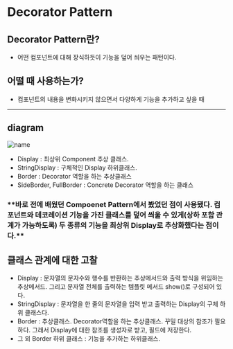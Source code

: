 # Decorator Pattern

## Decorator Pattern란?
* 어떤 컴포넌트에 대해 장식하듯이 기능을 덮어 씌우는 패턴이다.

## 어떨 때 사용하는가? 
* 컴포넌트의 내용을 변화시키지 않으면서 다양하게 기능을 추가하고 싶을 때

***
## diagram

![name](url)

* Display : 최상위 Component 추상 클래스.
* StringDisplay : 구체적인 Display 하위클래스.
* Border : Decorator 역할을 하는 추상클래스
* SideBorder, FullBorder : Concrete Decorator 역할을 하는 클래스

<h3>**바로 전에 배웠던 Compoenet Pattern에서 봤었던 점이 사용됐다. 컴포넌트와 데코레이션 기능을 가진
클래스를 덮어 씌울 수 있게(상하 포함 관계가 가능하도록) 두 종류의 기능을 최상위 Display로 추상화했다는 점이다.**</h3>

## 클래스 관계에 대한 고찰
* Display : 문자열의 문자수와 행수를 반환하는 추상메서드와 출력 방식을 위임하는 추상메서드.
그리고 문자열 전체를 출력하는 템플릿 메서드 show()로 구성되어 있다.
* StringDisplay :  문자열을 한 줄의 문자열을 입력 받고 출력하는 Display의 구체 하위 클래스다.
* Border : 추상클래스. Decorator역할을 하는 추상클래스. 꾸밀 대상의 참조가 필요하다.
그래서 Display에 대한 참조를 생성자로 받고, 필드에 저장한다.
* 그 외 Border 하위 클래스 : 기능을 추가하는 하위클래스. 
